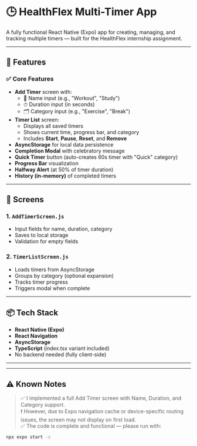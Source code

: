  

 # 🕒 HealthFlex Multi-Timer App

A fully functional React Native (Expo) app for creating, managing, and tracking multiple timers — built for the HealthFlex internship assignment.

---

## 🚀 Features

### ✅ Core Features
- **Add Timer** screen with:
  - 📝 Name input (e.g., "Workout", "Study")
  - ⏱ Duration input (in seconds)
  - 🗂 Category input (e.g., "Exercise", "Break")
- **Timer List** screen:
  - Displays all saved timers
  - Shows current time, progress bar, and category
  - Includes **Start**, **Pause**, **Reset**, and **Remove**
- **AsyncStorage** for local data persistence
- **Completion Modal** with celebratory message
- **Quick Timer** button (auto-creates 60s timer with "Quick" category)
- **Progress Bar** visualization
- **Halfway Alert** (at 50% of timer duration)
- **History (in-memory)** of completed timers

---

## 📱 Screens

### 1. `AddTimerScreen.js`
- Input fields for name, duration, category
- Saves to local storage
- Validation for empty fields

### 2. `TimerListScreen.js`
- Loads timers from AsyncStorage
- Groups by category (optional expansion)
- Tracks timer progress
- Triggers modal when complete

---

## 📦 Tech Stack

- **React Native (Expo)**
- **React Navigation**
- **AsyncStorage**
- **TypeScript** (index.tsx variant included)
- No backend needed (fully client-side)

---

---

## ⚠️ Known Notes

> ✅ I implemented a full Add Timer screen with Name, Duration, and Category support.  
> ❗ However, due to Expo navigation cache or device-specific routing issues, the screen may not display on first load.  
> ✅ The code is complete and functional — please run with:

```bash
npx expo start -c